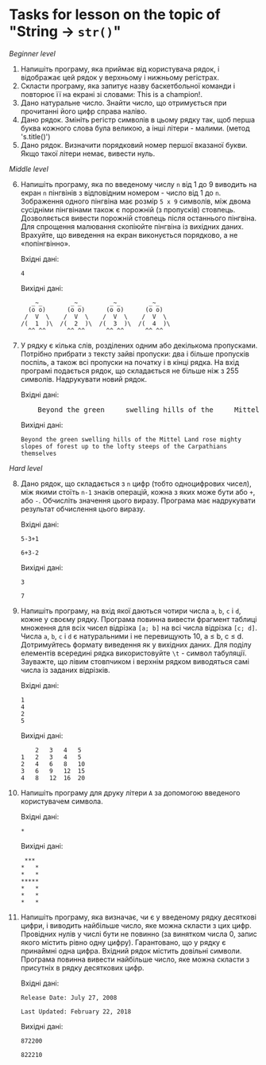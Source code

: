# Tasks for lesson on the topic of "String -> `str()`"

*Beginner level*
1. Напишіть програму, яка приймає від користувача рядок, і відображає цей рядок у верхньому і нижньому регістрах.
2. Скласти програму, яка запитує назву баскетбольної команди і повторює її на екрані зі словами: This is a champion!.
3. Дано натуральне число. Знайти число, що отримується при прочитанні його цифр справа наліво.
4. Дано рядок. Змініть регістр символів в цьому рядку так, щоб перша буква кожного слова була великою, а інші літери - малими. (метод 's.title()')
5. Дано рядок. Визначити порядковий номер першої вказаної букви. Якщо такої літери немає, вивести нуль.

*Middle level*

6. Напишіть програму, яка по введеному числу `n` від 1 до 9 виводить на екран `n` пінгвінів з відповідним номером - число від 1 до `n`. Зображення одного пінгвіна має розмір `5 x 9` символів, між двома сусідніми пінгвінами також є порожній (з пропусків) стовпець. Дозволяється вивести порожній стовпець після останнього пінгвіна. Для спрощення малювання скопіюйте пінгвіна із вихідних даних. Врахуйте, що виведення на екран виконується порядково, а не «попінгвінно».

    Вхідні дані:
    ```
    4
    ```
    Вихідні дані:
    ```
       _~_        _~_        _~_        _~_
      (o o)      (o o)      (o o)      (o o)
     /  V  \    /  V  \    /  V  \    /  V  \
    /(  1  )\  /(  2  )\  /(  3  )\  /(  4  )\
      ^^ ^^      ^^ ^^      ^^ ^^      ^^ ^^
    ```

7. У рядку є кілька слів, розділених одним або декількома пропусками. Потрібно прибрати з тексту зайві пропуски: два і більше пропусків поспіль, а також всі пропуски на початку і в кінці рядка. На вхід програмі подається рядок, що складається не більше ніж з 255 символів. Надрукувати новий рядок.

    Вхідні дані:
    <pre>
       Beyond the green     swelling hills of the     Mittel Land rose mighty slopes of forest    up    to the lofty steeps of the Carpathians    themselves</pre>
    Вихідні дані:
    ```
    Beyond the green swelling hills of the Mittel Land rose mighty slopes of forest up to the lofty steeps of the Carpathians themselves
    ```

*Hard level*

8. Дано рядок, що складається з `n` цифр (тобто одноцифрових чисел), між якими стоїть `n-1` знаків операцій, кожна з яких може бути або `+`, або `-`. Обчисліть значення цього виразу. Програма має надрукувати результат обчислення цього виразу.

    Вхідні дані:
    ```
    5-3+1
    ```
    ```
    6+3-2
    ```
    Вихідні дані:
    ```
    3
    ```
    ```
    7
    ```

9. Напишіть програму, на вхід якої даються чотири числа `a`, `b`, `c` і `d`, кожне у своєму рядку. Програма повинна вивести фрагмент таблиці множення для всіх чисел відрізка `[a; b]` на всі числа відрізка `[c; d]`. Числа `a`, `b`, `c` і `d` є натуральними і не перевищують 10, a ≤ b, c ≤ d. Дотримуйтесь формату виведення як у вихідних даних. Для поділу елементів всередині рядка використовуйте `\t` - символ табуляції. Зауважте, що лівим стовпчиком і верхнім рядком виводяться самі числа із заданих відрізків.

    Вхідні дані:
    ```
    1
    4
    2
    5
    ```
    Вихідні дані:
    ```
        2	3	4	5
    1	2	3	4	5
    2	4	6	8	10
    3	6	9	12	15
    4	8	12	16	20
    ```

10. Напишіть програму для друку літери `A` за допомогою введеного користувачем символа.

    Вхідні дані:
    ```
    *
    ```
    Вихідні дані:
    ```
     ***
    *   *
    *   *
    *****
    *   *
    *   *
    *   *
    ```

11. Напишіть програму, яка визначає, чи є у введеному рядку десяткові цифри, і виводить найбільше число, яке можна скласти з цих цифр. Провідних нулів у числі бути не повинно (за винятком числа 0, запис якого містить рівно одну цифру). Гарантовано, що у рядку є принаймні одна цифра. Вхідний рядок містить довільні символи. Програма повинна вивести найбільше число, яке можна скласти з присутніх в рядку десяткових цифр.

    Вхідні дані:
    ```
    Release Date: July 27, 2008
    ```
    ```
    Last Updated: February 22, 2018
    ```

    Вихідні дані:
    ```
    872200
    ```
    ```
    822210
    ```